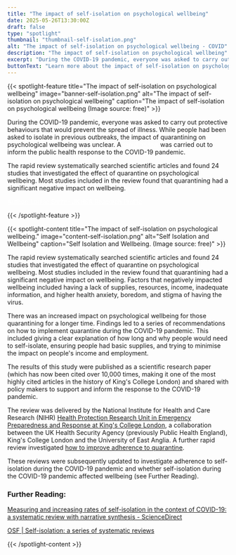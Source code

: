 ```yaml
---
title: "The impact of self-isolation on psychological wellbeing"
date: 2025-05-26T13:30:00Z
draft: false
type: "spotlight"
thumbnail: "thumbnail-self-isolation.png"
alt: "The impact of self-isolation on psychological wellbeing - COVID"
description: "The impact of self-isolation on psychological wellbeing"
excerpt: "During the COVID-19 pandemic, everyone was asked to carry out protective behaviours that would prevent the spread of illness. While people had been asked to isolate in previous outbreaks, the impact of quarantining on psychological wellbeing was unclear. A rapid review was carried out to inform the public health response to the COVID-19 pandemic."
buttonText: "Learn more about the impact of self-isolation on psychological wellbeing"
---
```


{{< spotlight-feature title="The impact of self-isolation 
on psychological wellbeing" image="banner-self-isolation.png" alt="The impact of self-isolation on psychological wellbeing" caption="The impact of self-isolation on psychological wellbeing (Image source: free)" >}}
<p>During the COVID-19 pandemic, everyone was asked to carry out protective behaviours that would prevent the spread of illness. While people had been asked to isolate in previous outbreaks, the impact of quarantining on psychological wellbeing was unclear. A 
<a style="color:white;" href="https://www.thelancet.com/journals/lancet/article/PIIS0140-6736(20)30460-8/fulltext#:~:text=Most%20reviewed%20studies%20reported%20negative,%2C%20financial%20loss%2C%20and%20stigma." target="_blank">rapid review</a> was carried out to inform the public health response to the COVID-19 pandemic.</p>
<p>The rapid review systematically searched scientific articles and found 24 studies that investigated the effect of quarantine on psychological wellbeing. Most studies included in the review found that quarantining had a significant negative impact on wellbeing.</p>
<p><a style="color:white;" href="https://researchportal.ukhsa.gov.uk/en/persons/louise-smith-2/publications/" target ="_blank"> Author: Louise Smith; UKHSA Research Profile</a></p>

{{< /spotlight-feature >}}

{{< spotlight-content title="The impact of self-isolation on psychological wellbeing." image="content-self-isolation.png" alt="Self Isolation and Wellbeing" caption="Self Isolation and Wellbeing.  (Image source: free)" >}}
<p>The rapid review systematically searched scientific articles and found 24 studies that investigated the effect of quarantine on psychological wellbeing.  Most studies included in the review found that quarantining had a significant negative impact on wellbeing. Factors that negatively impacted wellbeing included having a lack of supplies, resources, income, inadequate information, and higher health anxiety, boredom, and stigma of having the virus.</p>
<p>There was an increased  impact on psychological wellbeing for those quarantining for a longer time. Findings led to a series of recommendations on how to implement quarantine during the COVID-19 pandemic. This included giving a clear explanation of how long and why people would need to self-isolate, ensuring people had basic supplies, and trying to minimise the impact on people&apos;s income and employment.</p>
<p>The results of this study were published as a scientific research paper (which has now been cited over 10,000 times, making it one of the most highly cited articles in the history of King&apos;s College London) and shared with policy makers to support and inform the response to the COVID-19 pandemic.</p>
<p>The review was delivered by the National Institute for Health and Care Research (NIHR) <a href="https://epr.hpru.nihr.ac.uk/" target="_blank">Health Protection Research Unit in Emergency Preparedness and Response at King's College London</a>, a collaboration between the UK Health Security Agency (previously Public Health England), King&apos;s College London and the University of East Anglia. A further rapid review investigated <a href="https://pubmed.ncbi.nlm.nih.gov/32334182/" target ="_blank">how to improve adherence to quarantine</a>.</p>
<p>These reviews were subsequently updated to investigate adherence to self-isolation during the COVID-19 pandemic and whether self-isolation during the COVID-19 pandemic affected wellbeing (see Further Reading).</p>
<h3 class="red d-none d-lg-block">Further Reading:</h3>
<p><a href="https://www.sciencedirect.com/science/article/pii/S0033350624002269" target="_blank">Measuring and increasing rates of self-isolation in the context of COVID-19: a systematic review with narrative synthesis - ScienceDirect</a></p>
<p><a href="https://osf.io/24rz3/" target="_blank">OSF | Self-isolation: a series of systematic reviews</a></p>
{{< /spotlight-content >}}

